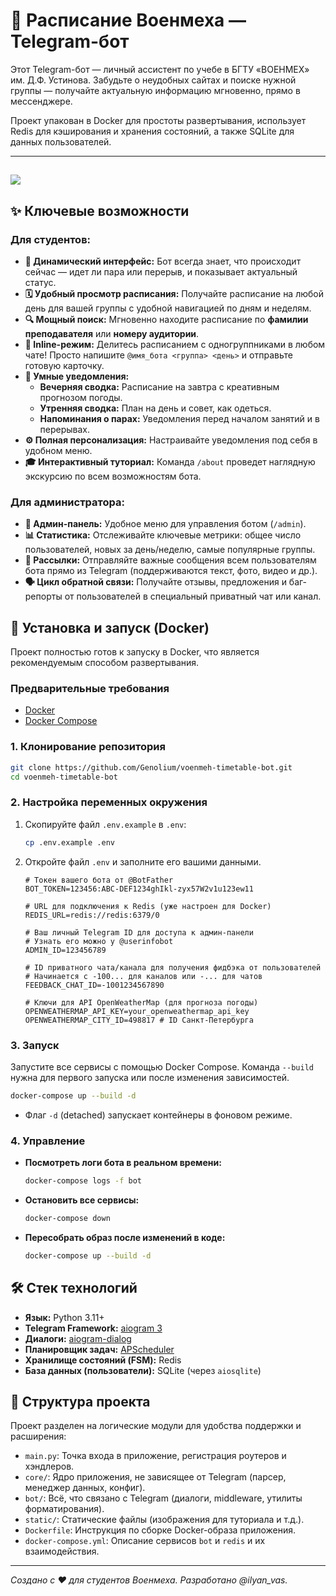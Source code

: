 # 🤖 Расписание Военмеха — Telegram-бот

Этот Telegram-бот — личный ассистент по учебе в БГТУ «ВОЕНМЕХ» им. Д.Ф. Устинова. Забудьте о неудобных сайтах и поиске нужной группы — получайте актуальную информацию мгновенно, прямо в мессенджере.

Проект упакован в Docker для простоты развертывания, использует Redis для кэширования и хранения состояний, а также SQLite для данных пользователей.

---

## ![](https://github.com/Genolium/voenmeh-timetable-bot/blob/main/bot/media/work.gif)

## ✨ Ключевые возможности

### Для студентов:

- **🚀 Динамический интерфейс:** Бот всегда знает, что происходит сейчас — идет ли пара или перерыв, и показывает актуальный статус.
- **🗓️ Удобный просмотр расписания:** Получайте расписание на любой день для вашей группы с удобной навигацией по дням и неделям.
- **🔍 Мощный поиск:** Мгновенно находите расписание по **фамилии преподавателя** или **номеру аудитории**.
- **📲 Inline-режим:** Делитесь расписанием с одногруппниками в любом чате! Просто напишите `@имя_бота <группа> <день>` и отправьте готовую карточку.
- **🔔 Умные уведомления:**
  - **Вечерняя сводка:** Расписание на завтра с креативным прогнозом погоды.
  - **Утренняя сводка:** План на день и совет, как одеться.
  - **Напоминания о парах:** Уведомления перед началом занятий и в перерывах.
- **⚙️ Полная персонализация:** Настраивайте уведомления под себя в удобном меню.
- **🎓 Интерактивный туториал:** Команда `/about` проведет наглядную экскурсию по всем возможностям бота.

### Для администратора:

- **👑 Админ-панель:** Удобное меню для управления ботом (`/admin`).
- **📊 Статистика:** Отслеживайте ключевые метрики: общее число пользователей, новых за день/неделю, самые популярные группы.
- **📣 Рассылки:** Отправляйте важные сообщения всем пользователям бота прямо из Telegram (поддерживаются текст, фото, видео и др.).
- **🗣️ Цикл обратной связи:** Получайте отзывы, предложения и баг-репорты от пользователей в специальный приватный чат или канал.

## 🚀 Установка и запуск (Docker)

Проект полностью готов к запуску в Docker, что является рекомендуемым способом развертывания.

### Предварительные требования

- [Docker](https://www.docker.com/get-started)
- [Docker Compose](https://docs.docker.com/compose/install/)

### 1. Клонирование репозитория

```bash
git clone https://github.com/Genolium/voenmeh-timetable-bot.git
cd voenmeh-timetable-bot
```

### 2. Настройка переменных окружения

1.  Скопируйте файл `.env.example` в `.env`:
    ```bash
    cp .env.example .env
    ```
2.  Откройте файл `.env` и заполните его вашими данными.

    ```env
    # Токен вашего бота от @BotFather
    BOT_TOKEN=123456:ABC-DEF1234ghIkl-zyx57W2v1u123ew11

    # URL для подключения к Redis (уже настроен для Docker)
    REDIS_URL=redis://redis:6379/0

    # Ваш личный Telegram ID для доступа к админ-панели
    # Узнать его можно у @userinfobot
    ADMIN_ID=123456789

    # ID приватного чата/канала для получения фидбэка от пользователей
    # Начинается с -100... для каналов или -... для чатов
    FEEDBACK_CHAT_ID=-1001234567890

    # Ключи для API OpenWeatherMap (для прогноза погоды)
    OPENWEATHERMAP_API_KEY=your_openweathermap_api_key
    OPENWEATHERMAP_CITY_ID=498817 # ID Санкт-Петербурга
    ```

### 3. Запуск

Запустите все сервисы с помощью Docker Compose. Команда `--build` нужна для первого запуска или после изменения зависимостей.

```bash
docker-compose up --build -d
```

- Флаг `-d` (detached) запускает контейнеры в фоновом режиме.

### 4. Управление

- **Посмотреть логи бота в реальном времени:**
  ```bash
  docker-compose logs -f bot
  ```
- **Остановить все сервисы:**
  ```bash
  docker-compose down
  ```
- **Пересобрать образ после изменений в коде:**
  ```bash
  docker-compose up --build -d
  ```

## 🛠 Стек технологий

- **Язык:** Python 3.11+
- **Telegram Framework:** [aiogram 3](https://github.com/aiogram/aiogram)
- **Диалоги:** [aiogram-dialog](https://github.com/Tishka17/aiogram_dialog)
- **Планировщик задач:** [APScheduler](https://github.com/agronholm/apscheduler)
- **Хранилище состояний (FSM):** Redis
- **База данных (пользователи):** SQLite (через `aiosqlite`)

## 📂 Структура проекта

Проект разделен на логические модули для удобства поддержки и расширения:

- `main.py`: Точка входа в приложение, регистрация роутеров и хэндлеров.
- `core/`: Ядро приложения, не зависящее от Telegram (парсер, менеджер данных, конфиг).
- `bot/`: Всё, что связано с Telegram (диалоги, middleware, утилиты форматирования).
- `static/`: Статические файлы (изображения для туториала и т.д.).
- `Dockerfile`: Инструкция по сборке Docker-образа приложения.
- `docker-compose.yml`: Описание сервисов `bot` и `redis` и их взаимодействия.

---

_Создано с ❤️ для студентов Военмеха. Разработано @ilyan_vas._
